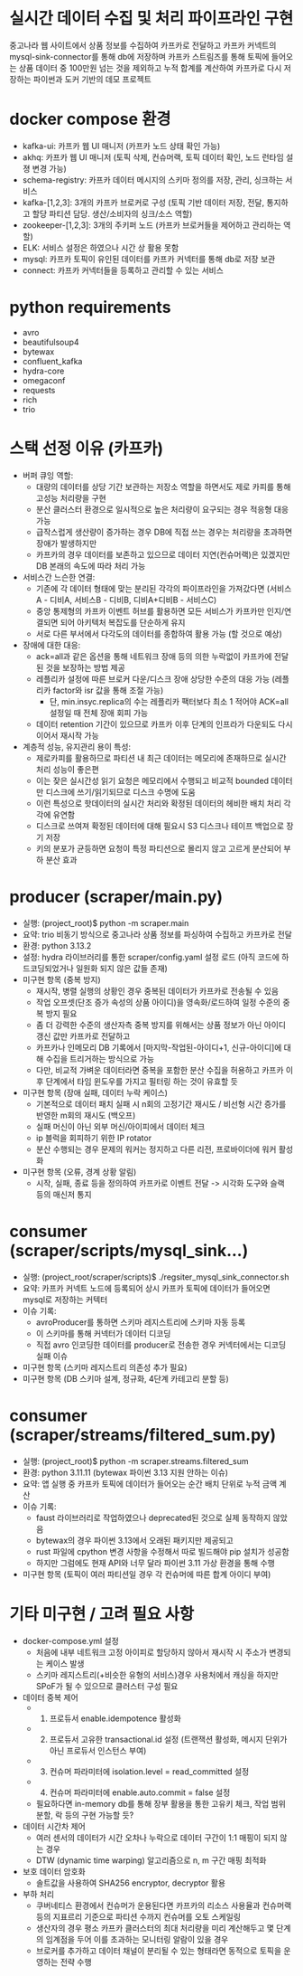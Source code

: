 # 실시간 데이터 수집 및 처리 파이프라인 구현
중고나라 웹 사이트에서 상품 정보를 수집하여 카프카로 전달하고 카프카 커넥트의 mysql-sink-connector를 통해 db에 저장하며 카프카 스트림즈를 통해 토픽에 들어오는 상품 데이터 중 100만원 넘는 것을 제외하고 누적 합계를 계산하여 카프카로 다시 저장하는 파이썬과 도커 기반의 데모 프로젝트

# docker compose 환경
- kafka-ui: 카프카 웹 UI 매니저 (카프카 노드 상태 확인 가능)
- akhq: 카프카 웹 UI 매니저 (토픽 삭제, 컨슈머랙, 토픽 데이터 확인, 노드 런타임 설졍 변경 가능)
- schema-registry: 카프카 데이터 메시지의 스키마 정의를 저장, 관리, 싱크하는 서비스
- kafka-[1,2,3]: 3개의 카프카 브로커로 구성 (토픽 기반 데이터 저장, 전달, 통지하고 할당 파티션 담당. 생산/소비자의 싱크/소스 역할)
- zookeeper-[1,2,3]: 3개의 주키퍼 노드 (카프카 브로커들을 제어하고 관리하는 역할)
- ELK: 서비스 설정은 하였으나 시간 상 활용 못함
- mysql: 카프카 토픽이 유인된 데이터를 카프카 커넥터를 통해 db로 저장 보관
- connect: 카프카 커넥터들을 등록하고 관리할 수 있는 서비스

# python requirements
- avro
- beautifulsoup4
- bytewax
- confluent_kafka
- hydra-core
- omegaconf
- requests
- rich
- trio

# 스택 선정 이유 (카프카)
- 버퍼 큐잉 역할: 
  - 대량의 데이터를 상당 기간 보관하는 저장소 역할을 하면서도 제로 카피를 통해 고성능 처리량을 구현
  - 분산 클러스터 환경으로 일시적으로 높은 처리량이 요구되는 경우 적응형 대응 가능
  - 급작스럽게 생산량이 증가하는 경우 DB에 직접 쓰는 경우는 처리량을 초과하면 장애가 발생하지만
  - 카프카의 경우 데이터를 보존하고 있으므로 데이터 지연(컨슈머랙)은 있겠지만 DB 본래의 속도에 따라 처리 가능
- 서비스간 느슨한 연결:
  - 기존에 각 데이터 형태에 맞는 분리된 각각의 파이프라인을 가져갔다면 (서비스A - 디비A, 서비스B - 디비B, 디비A+디비B - 서비스C)
  - 중앙 통제형의 카프카 이벤트 허브를 활용하면 모든 서비스가 카프카만 인지/연결되면 되어 아키텍처 복잡도를 단순하게 유지
  - 서로 다른 부서에서 다각도의 데이터를 종합하여 활용 가능 (할 것으로 예상) 
- 장애에 대한 대응:
  - ack=all과 같은 옵션을 통해 네트워크 장애 등의 의한 누락없이 카프카에 전달된 것을 보장하는 방법 제공 
  - 레플리카 설정에 따른 브로커 다운/디스크 장애 상당한 수준의 대응 가능 (레플리카 factor와 isr 값을 통해 조절 가능)
    - 단, min.insyc.replica의 수는 레플리카 팩터보다 최소 1 적어야 ACK=all 설정일 때 전체 장애 회피 가능
  - 데이터 retention 기간이 있으므로 카프카 이후 단계의 인프라가 다운되도 다시 이어서 재시작 가능
- 계층적 성능, 유지관리 용이 특성:
  - 제로카피를 활용하므로 파티션 내 최근 데이터는 메모리에 존재하므로 실시간 처리 성능이 좋은편
  - 이는 잦은 실시간성 읽기 요청은 메모리에서 수행되고 비교적 bounded 데이터만 디스크에 쓰기/읽기되므로 디스크 수명에 도움
  - 이런 특성으로 핫데이터의 실시간 처리와 확정된 데이터의 헤비한 배치 처리 각각에 유연함  
  - 디스크로 쓰여져 확정된 데이터에 대해 필요시 S3 디스크나 테이프 백업으로 장기 저장
  - 키의 분포가 균등하면 요청이 특정 파티션으로 몰리지 않고 고르게 분산되어 부하 분산 효과

    
# producer (scraper/main.py)
- 실행: (project_root)$ python -m scraper.main
- 요약: trio 비동기 방식으로 중고나라 상품 정보를 파싱하여 수집하고 카프카로 전달
- 환경: python 3.13.2
- 설정: hydra 라이브러리를 통한 scraper/config.yaml 설정 로드 (아직 코드에 하드코딩되었거나 일원화 되지 않은 값들 존재)
- 미구현 항목 (중복 방지)
  - 재시작, 병렬 실행의 상황인 경우 중복된 데이터가 카프카로 전송될 수 있음
  - 작업 오프셋(단조 증가 속성의 상품 아이디)을 영속화/로드하여 일정 수준의 중복 방지 필요
  - 좀 더 강력한 수준의 생산자측 중복 방지를 위해서는 상품 정보가 아닌 아이디 갱신 값만 카프카로 전달하고
  - 카프카나 인메모리 DB 기록에서 [마지막-작업된-아이디+1, 신규-아이디]에 대해 수집을 트리거하는 방식으로 가능
  - 다만, 비교적 가벼운 데이터라면 중복을 포함한 분산 수집을 허용하고 카프카 이후 단계에서 타임 윈도우를 가지고 필터링 하는 것이 유효할 듯
- 미구현 항목 (장애 실패, 데이터 누락 케이스)
  - 기본적으로 데이터 패치 실패 시 n회의 고정기간 재시도 / 비선형 시간 증가를 반영한 m회의 재시도 (백오프)
  - 실패 머신이 아닌 외부 머신/아이피에서 데이터 체크 
  - ip 블럭을 회피하기 위한 IP rotator
  - 분산 수행되는 경우 문제의 워커는 정지하고 다른 리전, 프로바이더에 워커 활성화
- 미구현 항목 (오류, 경계 상황 알림)
  - 시작, 실패, 종료 등을 정의하여 카프카로 이벤트 전달 -> 시각화 도구와 슬랙 등의 매신저 통지
 
# consumer (scraper/scripts/mysql_sink...)
- 실행: (project_root/scraper/scripts)$ ./regsiter_mysql_sink_connector.sh
- 요약: 카프카 커넥트 노드에 등록되어 상시 카프카 토픽에 데이터가 들어오면 mysql로 저장하는 커텍터
- 이슈 기록:
  - avroProducer를 통하면 스키마 레지스트리에 스키마 자동 등록
  - 이 스키마를 통해 커넥터가 데이터 디코딩
  - 직접 avro 인코딩한 데이터를 producer로 전송한 경우 커넥터에서는 디코딩 실패 이슈
- 미구현 항목 (스키마 레지스트리 의존성 추가 필요)
- 미구현 항목 (DB 스키마 설계, 정규화, 4단계 카테고리 분할 등)

# consumer (scraper/streams/filtered_sum.py)
- 실행: (project_root)$ python -m scraper.streams.filtered_sum
- 환경: python 3.11.11 (bytewax 파이썬 3.13 지원 안하는 이슈)
- 요약: 앱 실행 중 카프카 토픽에 데이터가 들어오는 순간 배치 단위로 누적 금액 계산
- 이슈 기록:
  - faust 라이브러리로 작업하였으나 deprecated된 것으로 실제 동작하지 않았음
  - bytewax의 경우 파이썬 3.13에서 오래된 패키지만 제공되고
  - rust 파일에 cpython 변경 사항을 수정해서 따로 빌드해야 pip 설치가 성공함
  - 하지만 그럼에도 현재 API와 너무 달라 파이썬 3.11 가상 환경을 통해 수행
- 미구현 항목 (토픽이 여러 파티션일 경우 각 컨슈머에 따른 합계 아이디 부여)

# 기타 미구현 / 고려 필요 사항
- docker-compose.yml 설정
  - 처음에 내부 네트워크 고정 아이피로 할당하지 않아서 재시작 시 주소가 변경되는 케이스 발생  
  - 스키마 레지스트리(+비슷한 유형의 서비스)경우 사용처에서 캐싱을 하지만 SPoF가 될 수 있으므로 클러스터 구성 필요
- 데이터 중복 제어
  - 1. 프로듀서 enable.idempotence 활성화
  - 2. 프로듀서 고유한 transactional.id 설정 (트랜잭션 활성화, 메시지 단위가 아닌 프로듀서 인스턴스 부여)
  - 3. 컨슈머 파라미터에 isolation.level = read_committed 설정
  - 4. 컨슈머 파라미터에 enable.auto.commit = false 설정
  - 필요하다면 in-memory db를 통해 장부 활용을 통한 고유키 체크, 작업 범위 분할, 락 등의 구현 가능할 듯?
- 데이터 시간차 제어
  - 여러 센서의 데이터가 시간 오차나 누락으로 데이터 구간이 1:1 매핑이 되지 않는 경우
  - DTW (dynamic time warping) 알고리즘으로 n, m 구간 매핑 최적화
- 보호 데이터 암호화
  - 솔트값을 사용하여 SHA256 encryptor, decryptor 활용
- 부하 처리
  - 쿠버네티스 환경에서 컨슈머가 운용된다면 카프카의 리소스 사용율과 컨슈머랙 등의 지표르리 기준으로 파티션 수까지 컨슈머를 오토 스케일링
  - 생산자의 경우 평소 카프카 클러스터의 최대 처리량을 미리 계산해두고 몇 단계의 임계점을 두어 이를 초과하는 모니터링 알람이 있을 경우
  - 브로커를 추가하고 데이터 채널이 분리될 수 있는 형태라면 동적으로 토픽을 운영하는 전략 수행
 

 
  
 
